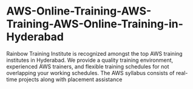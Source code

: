 # AWS-Online-Training-AWS-Training-AWS-Online-Training-in-Hyderabad
Rainbow Training Institute is recognized amongst the top AWS training institutes in Hyderabad. We provide a quality training environment, experienced AWS trainers, and flexible training schedules for not overlapping your working schedules. The AWS syllabus consists of real-time projects along with placement assistance

